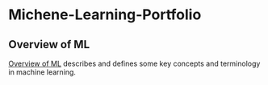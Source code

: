 # Michene-Learning-Portfolio

## Overview of ML
[Overview of ML](https://github.com/d-park7/Machine-Learning-Portfolio/blob/main/Overview%20of%20ML.pdf) describes and defines some key concepts and terminology in machine learning.
